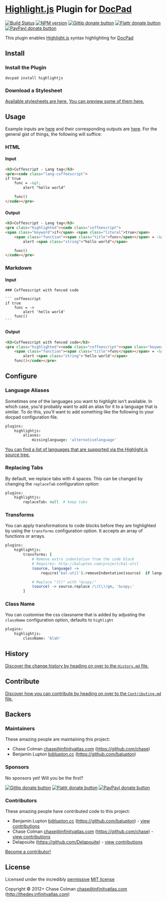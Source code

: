 # [Highlight.js](https://github.com/isagalaev/highlight.js) Plugin for [DocPad](http://docpad.org)

<!-- BADGES/ -->

[![Build Status](http://img.shields.io/travis-ci/docpad/docpad-plugin-highlightjs.png?branch=master)](http://travis-ci.org/docpad/docpad-plugin-highlightjs "Check this project's build status on TravisCI")
[![NPM version](http://badge.fury.io/js/docpad-plugin-highlightjs.png)](https://npmjs.org/package/docpad-plugin-highlightjs "View this project on NPM")
[![Gittip donate button](http://img.shields.io/gittip/bevry.png)](https://www.gittip.com/bevry/ "Donate weekly to this project using Gittip")
[![Flattr donate button](http://img.shields.io/flattr/donate.png?color=yellow)](http://flattr.com/thing/344188/balupton-on-Flattr "Donate monthly to this project using Flattr")
[![PayPayl donate button](http://img.shields.io/paypal/donate.png?color=yellow)](https://www.paypal.com/cgi-bin/webscr?cmd=_s-xclick&hosted_button_id=QB8GQPZAH84N6 "Donate once-off to this project using Paypal")

<!-- /BADGES -->


This plugin enables [Highlight.js](https://github.com/isagalaev/highlight.js) syntax highlighting for [DocPad](https://docpad.org)


## Install

### Install the Plugin

```
docpad install highlightjs
```

### Download a Stylesheet

[Available stylesheets are here.](https://github.com/isagalaev/highlight.js/tree/7.5/src/styles) [You can preview some of them here.](http://highlightjs.org/static/test.html)


## Usage

Example inputs are [here](https://github.com/docpad/docpad-plugin-highlightjs/tree/master/test/src/documents) and their corresponding outputs are [here](https://github.com/docpad/docpad-plugin-highlightjs/tree/master/test/out-expected). For the general gist of things, the following will suffice:

### HTML

#### Input

``` html
<h3>Coffescript - Lang tag</h3>
<pre><code class="lang-coffeescript">
if true
	func = -&gt;
		alert "hello world"

	func()
</code></pre>
```

#### Output

``` html
<h3>Coffescript - Lang tag</h3>
<pre class="highlighted"><code class="coffeescript">
<span class="keyword">if</span> <span class="literal">true</span>
	<span class="function"><span class="title">func</span></span> = -&gt;
		alert <span class="string">"hello world"</span>

	func()
</code></pre>
```

### Markdown

#### Input

	### Coffeescript with fenced code

	``` coffeescript
	if true
		func = ->
			alert 'hello world'
		func()
	```

#### Output

``` html
<h3>Coffeescript with fenced code</h3>
<pre class="highlighted"><code class="coffeescript"><span class="keyword">if</span> <span class="literal">true</span>
	<span class="function"><span class="title">func</span></span> = -&gt;
		alert <span class="string">'hello world'</span>
	func()</code></pre>
```


## Configure

### Language Aliases
Sometimes one of the languages you want to highlight isn't available. In which case, you'd probably want to add an alias for it to a language that is similar. To do this, you'll want to add something like the following to your docpad configuration file.

``` coffee
plugins:
	highlightjs:
		aliases:
			missinglanguage: 'alternativelanguage'
```

[You can find a list of languages that are supported via the Highlight.js source tree.](https://github.com/isagalaev/highlight.js/tree/master/src/languages)


### Replacing Tabs
By default, we replace tabs with 4 spaces. This can be changed by changing the `replaceTab` configuration option:

``` coffee
plugins:
	highlightjs:
		replaceTab: null  # keep tabs
```


### Transforms

You can apply transformations to code blocks before they are highlighted by using the `transforms` configuration option. It accepts an array of functions or arrays.

``` coffee
plugins:
	highlightjs:
		transforms: [
			# Remove extra indentation from the code block
			# Requires: http://balupton.com/project/bal-util
			(source, language) ->
				require('bal-util').removeIndentation(source)  if language in ['bash','coffeescript']

			# Replace "(C)" with "&copy;"
			(source) -> source.replace /\(C\)/gm, '&copy;'
		]
```

### Class Name

You can customise the css classname that is added by adjusting the `className` configuration option, defaults to `highlight`

``` coffee
plugins:
	highlightjs:
		className: 'blah'
```


<!-- HISTORY/ -->

## History
[Discover the change history by heading on over to the `History.md` file.](https://github.com/docpad/docpad-plugin-highlightjs/blob/master/History.md#files)

<!-- /HISTORY -->


<!-- CONTRIBUTE/ -->

## Contribute

[Discover how you can contribute by heading on over to the `Contributing.md` file.](https://github.com/docpad/docpad-plugin-highlightjs/blob/master/Contributing.md#files)

<!-- /CONTRIBUTE -->


<!-- BACKERS/ -->

## Backers

### Maintainers

These amazing people are maintaining this project:

- Chase Colman <chase@infinityatlas.com> (https://github.com/chase)
- Benjamin Lupton <b@lupton.cc> (https://github.com/balupton)

### Sponsors

No sponsors yet! Will you be the first?

[![Gittip donate button](http://img.shields.io/gittip/bevry.png)](https://www.gittip.com/bevry/ "Donate weekly to this project using Gittip")
[![Flattr donate button](http://img.shields.io/flattr/donate.png?color=yellow)](http://flattr.com/thing/344188/balupton-on-Flattr "Donate monthly to this project using Flattr")
[![PayPayl donate button](http://img.shields.io/paypal/donate.png?color=yellow)](https://www.paypal.com/cgi-bin/webscr?cmd=_s-xclick&hosted_button_id=QB8GQPZAH84N6 "Donate once-off to this project using Paypal")

### Contributors

These amazing people have contributed code to this project:

- Benjamin Lupton <b@lupton.cc> (https://github.com/balupton) - [view contributions](https://github.com/docpad/docpad-plugin-highlightjs/commits?author=balupton)
- Chase Colman <chase@infinityatlas.com> (https://github.com/chase) - [view contributions](https://github.com/docpad/docpad-plugin-highlightjs/commits?author=chase)
- Delapouite (https://github.com/Delapouite) - [view contributions](https://github.com/docpad/docpad-plugin-highlightjs/commits?author=Delapouite)

[Become a contributor!](https://github.com/docpad/docpad-plugin-highlightjs/blob/master/Contributing.md#files)

<!-- /BACKERS -->


<!-- LICENSE/ -->

## License

Licensed under the incredibly [permissive](http://en.wikipedia.org/wiki/Permissive_free_software_licence) [MIT license](http://creativecommons.org/licenses/MIT/)

Copyright &copy; 2012+ Chase Colman <chase@infinityatlas.com> (http://thedev.infinityatlas.com)

<!-- /LICENSE -->


